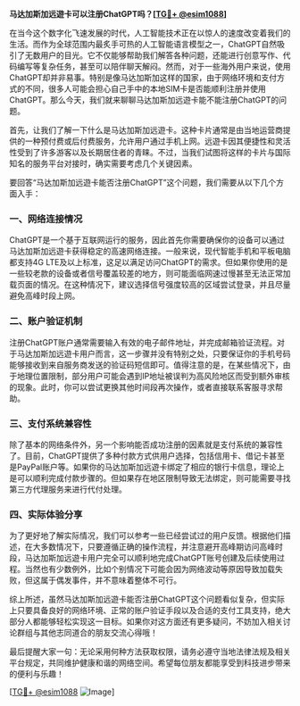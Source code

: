 **马达加斯加远遊卡可以注册ChatGPT吗？[[TG💪+ @esim1088](https://t.me/s/esim1088)]**

在当今这个数字化飞速发展的时代，人工智能技术正在以惊人的速度改变着我们的生活。而作为全球范围内最炙手可热的人工智能语言模型之一，ChatGPT自然吸引了无数用户的目光。它不仅能够帮助我们解答各种问题，还能进行创意写作、代码编写等复杂任务，甚至可以陪伴聊天解闷。然而，对于一些海外用户来说，使用ChatGPT却并非易事。特别是像马达加斯加这样的国家，由于网络环境和支付方式的不同，很多人可能会担心自己手中的本地SIM卡是否能顺利注册并使用ChatGPT。那么今天，我们就来聊聊马达加斯加远遊卡能不能注册ChatGPT的问题。

首先，让我们了解一下什么是马达加斯加远遊卡。这种卡片通常是由当地运营商提供的一种预付费或后付费服务，允许用户通过手机上网。远遊卡因其便捷性和灵活性受到了许多游客以及长期居住者的青睐。不过，当我们试图将这样的卡片与国际知名的服务平台对接时，确实需要考虑几个关键因素。

要回答“马达加斯加远遊卡能否注册ChatGPT”这个问题，我们需要从以下几个方面入手：

### 一、网络连接情况

ChatGPT是一个基于互联网运行的服务，因此首先你需要确保你的设备可以通过马达加斯加远遊卡获得稳定的高速网络连接。一般来说，现代智能手机和平板电脑都支持4G LTE及以上标准，这足以满足访问ChatGPT的需求。但如果你使用的是一些较老款的设备或者信号覆盖较差的地方，则可能面临网速过慢甚至无法正常加载页面的情况。在这种情况下，建议选择信号强度较高的区域尝试登录，并且尽量避免高峰时段上网。

### 二、账户验证机制

注册ChatGPT账户通常需要输入有效的电子邮件地址，并完成邮箱验证流程。对于马达加斯加远遊卡用户而言，这一步骤并没有特别之处，只要保证你的手机号码能够接收到来自服务商发送的验证码短信即可。值得注意的是，在某些情况下，由于地理位置限制，部分用户可能会遇到IP地址被误判为高风险地区而受到额外审核的现象。此时，你可以尝试更换其他时间段再次操作，或者直接联系客服寻求帮助。

### 三、支付系统兼容性

除了基本的网络条件外，另一个影响能否成功注册的因素就是支付系统的兼容性了。目前，ChatGPT提供了多种付款方式供用户选择，包括信用卡、借记卡甚至是PayPal账户等。如果你的马达加斯加远遊卡绑定了相应的银行卡信息，理论上是可以顺利完成付款步骤的。但如果存在地区限制导致无法绑定，则可能需要寻找第三方代理服务来进行代付处理。

### 四、实际体验分享

为了更好地了解实际情况，我们可以参考一些已经尝试过的用户反馈。根据他们描述，在大多数情况下，只要遵循正确的操作流程，并注意避开高峰期访问高峰时段，马达加斯加远遊卡用户完全可以顺利地完成ChatGPT账号创建及后续使用过程。当然也有少数例外，比如个别情况下可能会因为网络波动等原因导致加载失败，但这属于偶发事件，并不意味着整体不可行。

综上所述，虽然马达加斯加远遊卡能否注册ChatGPT这个问题看似复杂，但实际上只要具备良好的网络环境、正常的账户验证手段以及合适的支付工具支持，绝大部分人都能够轻松实现这一目标。如果你对这方面还有更多疑问，不妨加入相关讨论群组与其他志同道合的朋友交流心得哦！

最后提醒大家一句：无论采用何种方法获取权限，请务必遵守当地法律法规及相关平台规定，共同维护健康和谐的网络空间。希望每位朋友都能享受到科技进步带来的便利与乐趣！

[[TG💪+ @esim1088](https://t.me/s/esim1088) ![Image](https://i.postimg.cc/4NQfJmqS/Snipaste-2025-05-13-00-14-12.png)]
